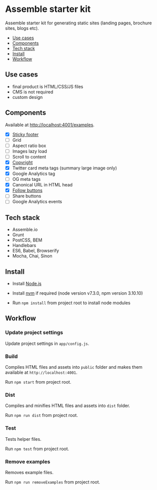 Assemble starter kit
====================

Assemble starter kit for generating static sites (landing pages, brochure sites, blogs etc).

- [Use cases](#use-cases)
- [Components](#components)
- [Tech stack](#tech-stack)
- [Install](#install)
- [Workflow](#workflow)

## Use cases

- final product is HTML/CSS/JS files
- CMS is not required
- custom design

## Components

Available at [http://localhost:4001/examples](http://localhost:4001/examples).

- [x] [Sticky footer](http://localhost:4001/examples/sticky-footer)
- [ ] Grid
- [ ] Aspect ratio box
- [ ] Images lazy load
- [ ] Scroll to content
- [x] [Copyright](http://localhost:4001/examples/copyright)
- [x] Twitter card meta tags (summary large image only)
- [x] Google Analytics tag
- [ ] OG meta tags
- [x] Canonical URL in HTML head
- [x] [Follow buttons](http://localhost:4001/examples/follow)
- [ ] Share buttons
- [ ] Google Analytics events

## Tech stack

- Assemble.io
- Grunt
- PostCSS, BEM
- Handlebars
- ES6, Babel, Browserify
- Mocha, Chai, Sinon

## Install

- Install [Node.js](https://nodejs.org/)

- Install [nvm](https://github.com/creationix/nvm) if required (node version v7.3.0, npm version 3.10.10)

- Run `npm install` from project root to install node modules

## Workflow

### Update project settings

Update project settings in `app/config.js`.

### Build

Compiles HTML files and assets into `public` folder and makes them available at `http://localhost:4001`.

Run `npm start` from project root.

### Dist

Compiles and minifies HTML files and assets into `dist` folder.

Run `npm run dist` from project root.

### Test

Tests helper files.

Run `npm test` from project root.

### Remove examples

Removes example files.

Run `npm run removeExamples` from project root.
